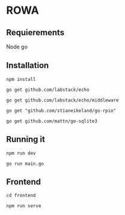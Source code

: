 # ROWA
## Requierements
Node
go

## Installation
`npm install`

`go get github.com/labstack/echo`

`go get github.com/labstack/echo/middleware`

`go get "github.com/stianeikeland/go-rpio"`

`go get github.com/mattn/go-sqlite3`
## Running it
`npm run dev`

`go run main.go`

## Frontend
`cd frontend`

`npm run serve`

